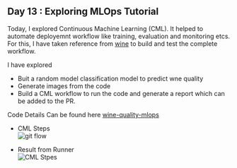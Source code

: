 ## Day 13 : Exploring MLOps Tutorial 

Today, I explored Continuous Machine Learning (CML). It helped to automate deployemnt workflow like training, evaluation and monitoring etcs.
For this, I have taken reference from [wine](https://github.com/andronovhopf/wine) to build and test the complete workflow. 

I have explored 
   * Buit a random model classification model to predict wne quality
   * Generate images from the code
   * Build a CML workflow to run the code and generate a report which can be added to the PR.

Code Details Can be found here [wine-quality-mlops](https://github.com/akpradhn/wine-quality-mlops)  

- CML Steps   
![git flow](https://github.com/akpradhn/DSJ/blob/master/code-for-30-days/D13_github_Action/cml_code.png)

- Result from Runner      
![CML Stpes](https://github.com/akpradhn/DSJ/blob/master/code-for-30-days/D13_github_Action/action_flow.png)
